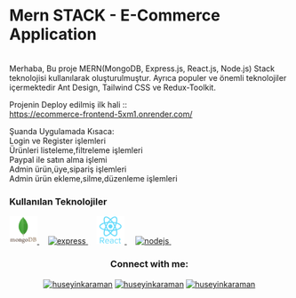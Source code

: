 # Mern STACK - E-Commerce Application

<br/>
Merhaba, Bu proje MERN(MongoDB, Express.js, React.js, Node.js) Stack teknolojisi kullanılarak oluşturulmuştur. 
Ayrıca populer ve önemli teknolojiler içermektedir Ant Design, Tailwind CSS ve Redux-Toolkit.
<br/>

Projenin Deploy edilmiş ilk hali :: <br/>
https://ecommerce-frontend-5xm1.onrender.com/



Şuanda  Uygulamada Kısaca: <br/>
Login ve Register işlemleri <br/>
Ürünleri listeleme,filtreleme işlemleri <br/>
Paypal ile satın alma işlemi<br/>
Admin ürün,üye,sipariş işlemleri <br/>
Admin ürün ekleme,silme,düzenleme işlemleri <br/>



<h3 align="left">Kullanılan Teknolojiler</h3>
<p align="left"> 
    <a href="https://www.mongodb.com/" target="_blank" rel="noreferrer"> <img src="https://raw.githubusercontent.com/devicons/devicon/master/icons/mongodb/mongodb-original-wordmark.svg" alt="mongodb" width="50" height="50"/> </a> &nbsp;&nbsp;&nbsp;
<a href="" target="_blank" rel="noreferrer"> <img src="https://w7.pngwing.com/pngs/925/447/png-transparent-express-js-node-js-javascript-mongodb-node-js-text-trademark-logo.png" alt="express" width="50" height="50"/> </a> &nbsp;&nbsp;&nbsp;
 <a href="https://reactjs.org/" target="_blank" rel="noreferrer"> <img src="https://raw.githubusercontent.com/devicons/devicon/master/icons/react/react-original-wordmark.svg" alt="react" width="50" height="50"/> </a> &nbsp;&nbsp;&nbsp;
<a href="https://nodejs.org/en" target="_blank" rel="noreferrer"> <img src="https://www.svgrepo.com/show/303360/nodejs-logo.svg" alt="nodejs" width="50" height="50"/> </a> &nbsp;&nbsp;&nbsp;
 </p>
 
 
 <h3 align="center">Connect with me:</h3>
<p align="center">
<a href="https://linkedin.com/in/huseyinkaraman" target="blank"><img align="center" src="https://raw.githubusercontent.com/rahuldkjain/github-profile-readme-generator/master/src/images/icons/Social/linked-in-alt.svg" alt="huseyinkaraman" height="30" width="40" /></a>
<a href="https://codesandbox.com/huseyinkaraman" target="blank"><img align="center" src="https://raw.githubusercontent.com/rahuldkjain/github-profile-readme-generator/master/src/images/icons/Social/codesandbox.svg" alt="huseyinkaraman" height="30" width="40" /></a>
<a href="https://www.hackerrank.com/huseyinkaraman" target="blank"><img align="center" src="https://raw.githubusercontent.com/rahuldkjain/github-profile-readme-generator/master/src/images/icons/Social/hackerrank.svg" alt="huseyinkaraman" height="30" width="40" /></a>
</p>
